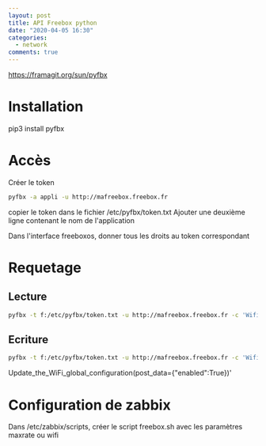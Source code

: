 ```yaml
---
layout: post
title: API Freebox python
date: "2020-04-05 16:30"
categories:
  - network
comments: true
---
```

https://framagit.org/sun/pyfbx

# Installation
pip3 install pyfbx

# Accès
Créer le token
```bash
pyfbx -a appli -u http://mafreebox.freebox.fr
```
copier le token dans le fichier /etc/pyfbx/token.txt
Ajouter une deuxième ligne contenant le nom de l'application

Dans l'interface freeboxos, donner tous les droits au token correspondant

# Requetage
## Lecture
```bash
pyfbx -t f:/etc/pyfbx/token.txt -u http://mafreebox.freebox.fr -c 'Wifi.Get_the_current_WiFi_global_configuration()["enabled"]'
```

## Ecriture
```bash
pyfbx -t f:/etc/pyfbx/token.txt -u http://mafreebox.freebox.fr -c 'Wifi.
```
Update_the_WiFi_global_configuration(post_data={"enabled":True})'

# Configuration de zabbix
Dans /etc/zabbix/scripts, créer le script freebox.sh avec les paramètres maxrate ou wifi